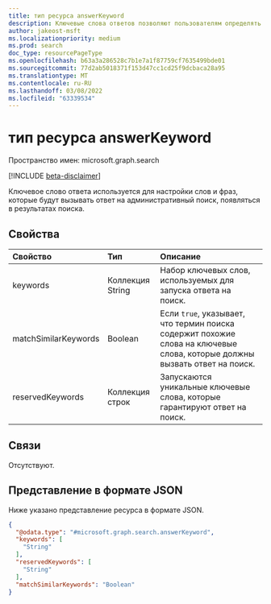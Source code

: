```yaml
---
title: тип ресурса answerKeyword
description: Ключевые слова ответов позволяют пользователям определять слова и фразы, которые будут вызывать ответ на административный поиск, появляться в результатах поиска.
author: jakeost-msft
ms.localizationpriority: medium
ms.prod: search
doc_type: resourcePageType
ms.openlocfilehash: b63a3a286528c7b1e7a1f87759cf7635499bde01
ms.sourcegitcommit: 77d2ab5018371f153d47cc1cd25f9dcbaca28a95
ms.translationtype: MT
ms.contentlocale: ru-RU
ms.lasthandoff: 03/08/2022
ms.locfileid: "63339534"
---
```

# <a name="answerkeyword-resource-type"></a>тип ресурса answerKeyword

Пространство имен: microsoft.graph.search

[!INCLUDE [beta-disclaimer](../../includes/beta-disclaimer.md)]

Ключевое слово ответа используется для настройки слов и фраз, которые будут вызывать ответ на административный поиск, появляться в результатах поиска.

## <a name="properties"></a>Свойства
|Свойство|Тип|Описание|
|:---|:---|:---|
|keywords|Коллекция String|Набор ключевых слов, используемых для запуска ответа на поиск.|
|matchSimilarKeywords|Boolean|Если `true`, указывает, что термин поиска содержит похожие слова на ключевые слова, которые должны вызвать ответ на поиск.|
|reservedKeywords|Коллекция строк|Запускаются уникальные ключевые слова, которые гарантируют ответ на поиск.|

## <a name="relationships"></a>Связи
Отсутствуют.

## <a name="json-representation"></a>Представление в формате JSON
Ниже указано представление ресурса в формате JSON.
<!-- {
  "blockType": "resource",
  "@odata.type": "microsoft.graph.search.answerKeyword"
}
-->
``` json
{
  "@odata.type": "#microsoft.graph.search.answerKeyword",
  "keywords": [
    "String"
  ],
  "reservedKeywords": [
    "String"
  ],
  "matchSimilarKeywords": "Boolean"
}
```

